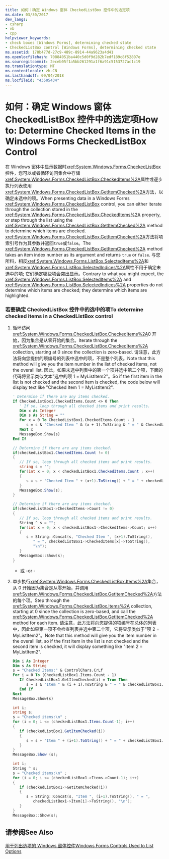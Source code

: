 ```yaml
---
title: 如何：确定 Windows 窗体 CheckedListBox 控件中的选定项
ms.date: 03/30/2017
dev_langs:
- csharp
- vb
- cpp
helpviewer_keywords:
- check boxes [Windows Forms], determining checked state
- CheckedListBox control [Windows Forms], determining checked state
ms.assetid: 178b477d-27c9-489c-8914-44a9623a4d41
ms.openlocfilehash: 70884051ba440c5d0f9d282b7edf189c8f52807e
ms.sourcegitcommit: 2eceb05f1a5bb261291a1f6a91c5153727ac1c19
ms.translationtype: MT
ms.contentlocale: zh-CN
ms.lasthandoff: 09/04/2018
ms.locfileid: "43505434"
---
```

# <a name="how-to-determine-checked-items-in-the-windows-forms-checkedlistbox-control"></a><span data-ttu-id="32c90-102">如何：确定 Windows 窗体 CheckedListBox 控件中的选定项</span><span class="sxs-lookup"><span data-stu-id="32c90-102">How to: Determine Checked Items in the Windows Forms CheckedListBox Control</span></span>
<span data-ttu-id="32c90-103">在 Windows 窗体中显示数据时<xref:System.Windows.Forms.CheckedListBox>控件，您可以或者循环访问集合中存储<xref:System.Windows.Forms.CheckedListBox.CheckedItems%2A>属性或逐步执行列表使用<xref:System.Windows.Forms.CheckedListBox.GetItemChecked%2A>方法，以确定未选中的项。</span><span class="sxs-lookup"><span data-stu-id="32c90-103">When presenting data in a Windows Forms <xref:System.Windows.Forms.CheckedListBox> control, you can either iterate through the collection stored in the <xref:System.Windows.Forms.CheckedListBox.CheckedItems%2A> property, or step through the list using the <xref:System.Windows.Forms.CheckedListBox.GetItemChecked%2A> method to determine which items are checked.</span></span> <span data-ttu-id="32c90-104"><xref:System.Windows.Forms.CheckedListBox.GetItemChecked%2A>方法将项索引号作为其参数并返回`true`或`false`。</span><span class="sxs-lookup"><span data-stu-id="32c90-104">The <xref:System.Windows.Forms.CheckedListBox.GetItemChecked%2A> method takes an item index number as its argument and returns `true` or `false`.</span></span> <span data-ttu-id="32c90-105">与您所料，相反<xref:System.Windows.Forms.ListBox.SelectedItems%2A>和<xref:System.Windows.Forms.ListBox.SelectedIndices%2A>属性不用于确定未选中的项; 它们确定哪些项会突出显示。</span><span class="sxs-lookup"><span data-stu-id="32c90-105">Contrary to what you might expect, the <xref:System.Windows.Forms.ListBox.SelectedItems%2A> and <xref:System.Windows.Forms.ListBox.SelectedIndices%2A> properties do not determine which items are checked; they determine which items are highlighted.</span></span>  
  
### <a name="to-determine-checked-items-in-a-checkedlistbox-control"></a><span data-ttu-id="32c90-106">若要确定 CheckedListBox 控件中的选中的项</span><span class="sxs-lookup"><span data-stu-id="32c90-106">To determine checked items in a CheckedListBox control</span></span>  
  
1.  <span data-ttu-id="32c90-107">循环访问<xref:System.Windows.Forms.CheckedListBox.CheckedItems%2A>0 开始，因为集合是从零开始的集合。</span><span class="sxs-lookup"><span data-stu-id="32c90-107">Iterate through the <xref:System.Windows.Forms.CheckedListBox.CheckedItems%2A> collection, starting at 0 since the collection is zero-based.</span></span> <span data-ttu-id="32c90-108">请注意，此方法将向您提供的项编号的列表中选中的项，不是整个列表。</span><span class="sxs-lookup"><span data-stu-id="32c90-108">Note that this method will give you the item number in the list of checked items, not the overall list.</span></span> <span data-ttu-id="32c90-109">因此，如果未选中列表中的第一个项并选中第二个项，下面的代码将显示类似文本"选中的项 1 = MyListItem2"。</span><span class="sxs-lookup"><span data-stu-id="32c90-109">So if the first item in the list is not checked and the second item is checked, the code below will display text like "Checked Item 1 = MyListItem2".</span></span>  
  
    ```vb  
    ' Determine if there are any items checked.  
    If CheckedListBox1.CheckedItems.Count <> 0 Then  
       ' If so, loop through all checked items and print results.  
       Dim x As Integer  
       Dim s As String = ""  
       For x = 0 To CheckedListBox1.CheckedItems.Count - 1  
          s = s & "Checked Item " & (x + 1).ToString & " = " & CheckedListBox1.CheckedItems(x).ToString & ControlChars.CrLf  
       Next x  
       MessageBox.Show(s)  
    End If  
    ```  
  
    ```csharp  
    // Determine if there are any items checked.  
    if(checkedListBox1.CheckedItems.Count != 0)  
    {  
       // If so, loop through all checked items and print results.  
       string s = "";  
       for(int x = 0; x < checkedListBox1.CheckedItems.Count ; x++)  
       {  
          s = s + "Checked Item " + (x+1).ToString() + " = " + checkedListBox1.CheckedItems[x].ToString() + "\n";  
       }  
       MessageBox.Show(s);  
    }  
    ```  
  
    ```cpp  
    // Determine if there are any items checked.  
    if(checkedListBox1->CheckedItems->Count != 0)  
    {  
       // If so, loop through all checked items and print results.  
       String ^ s = "";  
       for(int x = 0; x < checkedListBox1->CheckedItems->Count; x++)  
       {  
          s = String::Concat(s, "Checked Item ", (x+1).ToString(),  
             " = ", checkedListBox1->CheckedItems[x]->ToString(),  
             "\n");  
       }  
       MessageBox::Show(s);  
    }  
    ```  
  
     - <span data-ttu-id="32c90-110">或 -</span><span class="sxs-lookup"><span data-stu-id="32c90-110">or -</span></span>  
  
2.  <span data-ttu-id="32c90-111">单步执行<xref:System.Windows.Forms.CheckedListBox.Items%2A>集合，从 0 开始因为集合是从零开始，并调用<xref:System.Windows.Forms.CheckedListBox.GetItemChecked%2A>方法的每个项。</span><span class="sxs-lookup"><span data-stu-id="32c90-111">Step through the <xref:System.Windows.Forms.CheckedListBox.Items%2A> collection, starting at 0 since the collection is zero-based, and call the <xref:System.Windows.Forms.CheckedListBox.GetItemChecked%2A> method for each item.</span></span> <span data-ttu-id="32c90-112">请注意，此方法将向您提供的项编号在总体的列表中，因此如果第一项不会检查列表并选中第二个项，它将显示类似于"项 2 = MyListItem2"。</span><span class="sxs-lookup"><span data-stu-id="32c90-112">Note that this method will give you the item number in the overall list, so if the first item in the list is not checked and the second item is checked, it will display something like "Item 2 = MyListItem2".</span></span>  
  
    ```vb  
    Dim i As Integer  
    Dim s As String  
    s = "Checked Items:" & ControlChars.CrLf  
    For i = 0 To (CheckedListBox1.Items.Count - 1)  
       If CheckedListBox1.GetItemChecked(i) = True Then  
          s = s & "Item " & (i + 1).ToString & " = " & CheckedListBox1.Items(i).ToString & ControlChars.CrLf  
       End If  
    Next  
    MessageBox.Show(s)  
    ```  
  
    ```csharp  
    int i;  
    string s;   
    s = "Checked items:\n" ;  
    for (i = 0; i <= (checkedListBox1.Items.Count-1); i++)  
    {  
       if (checkedListBox1.GetItemChecked(i))  
       {  
          s = s + "Item " + (i+1).ToString() + " = " + checkedListBox1.Items[i].ToString() + "\n";  
       }  
    }  
    MessageBox.Show (s);  
    ```  
  
    ```cpp  
    int i;  
    String ^ s;   
    s = "Checked items:\n" ;  
    for (i = 0; i <= (checkedListBox1->Items->Count-1); i++)  
    {  
       if (checkedListBox1->GetItemChecked(i))  
       {  
          s = String::Concat(s, "Item ", (i+1).ToString(), " = ",  
             checkedListBox1->Item[i]->ToString(), "\n");  
       }  
    }  
    MessageBox::Show(s);  
    ```  
  
## <a name="see-also"></a><span data-ttu-id="32c90-113">请参阅</span><span class="sxs-lookup"><span data-stu-id="32c90-113">See Also</span></span>  
 [<span data-ttu-id="32c90-114">用于列出选项的 Windows 窗体控件</span><span class="sxs-lookup"><span data-stu-id="32c90-114">Windows Forms Controls Used to List Options</span></span>](../../../../docs/framework/winforms/controls/windows-forms-controls-used-to-list-options.md)
